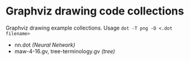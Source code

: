 # Graphviz drawing code collections

Graphviz drawing example collections. Usage `dot -T png -O <.dot filename>`

- nn.dot *(Neural Network)*
- maw-4-16.gv, tree-terminology.gv *(tree)*
